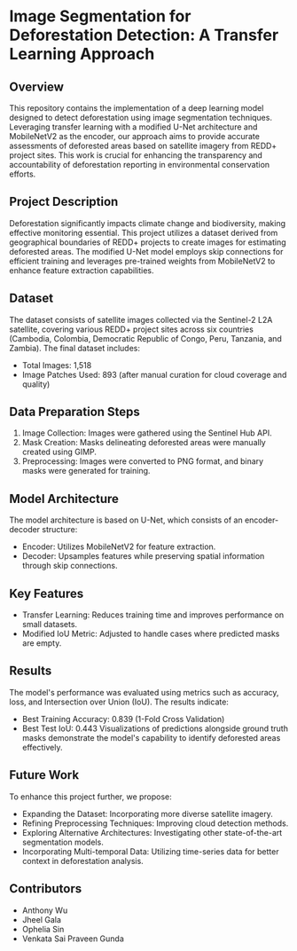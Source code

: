 # Image Segmentation for Deforestation Detection: A Transfer Learning Approach

## Overview
This repository contains the implementation of a deep learning model designed to detect deforestation using image segmentation techniques. Leveraging transfer learning with a modified U-Net architecture and MobileNetV2 as the encoder, our approach aims to provide accurate assessments of deforested areas based on satellite imagery from REDD+ project sites. This work is crucial for enhancing the transparency and accountability of deforestation reporting in environmental conservation efforts.

## Project Description
Deforestation significantly impacts climate change and biodiversity, making effective monitoring essential. This project utilizes a dataset derived from geographical boundaries of REDD+ projects to create images for estimating deforested areas. The modified U-Net model employs skip connections for efficient training and leverages pre-trained weights from MobileNetV2 to enhance feature extraction capabilities.

## Dataset
The dataset consists of satellite images collected via the Sentinel-2 L2A satellite, covering various REDD+ project sites across six countries (Cambodia, Colombia, Democratic Republic of Congo, Peru, Tanzania, and Zambia). The final dataset includes:
- Total Images: 1,518
- Image Patches Used: 893 (after manual curation for cloud coverage and quality)

## Data Preparation Steps
1. Image Collection: Images were gathered using the Sentinel Hub API.
2. Mask Creation: Masks delineating deforested areas were manually created using GIMP.
3. Preprocessing: Images were converted to PNG format, and binary masks were generated for training.

## Model Architecture
The model architecture is based on U-Net, which consists of an encoder-decoder structure:
- Encoder: Utilizes MobileNetV2 for feature extraction.
- Decoder: Upsamples features while preserving spatial information through skip connections.
  
## Key Features
- Transfer Learning: Reduces training time and improves performance on small datasets.
- Modified IoU Metric: Adjusted to handle cases where predicted masks are empty.

## Results
The model's performance was evaluated using metrics such as accuracy, loss, and Intersection over Union (IoU). The results indicate:
- Best Training Accuracy: 0.839 (1-Fold Cross Validation)
- Best Test IoU: 0.443
Visualizations of predictions alongside ground truth masks demonstrate the model's capability to identify deforested areas effectively.

## Future Work
To enhance this project further, we propose:
- Expanding the Dataset: Incorporating more diverse satellite imagery.
- Refining Preprocessing Techniques: Improving cloud detection methods.
- Exploring Alternative Architectures: Investigating other state-of-the-art segmentation models.
- Incorporating Multi-temporal Data: Utilizing time-series data for better context in deforestation analysis.

## Contributors
- Anthony Wu
- Jheel Gala
- Ophelia Sin	
- Venkata Sai Praveen Gunda


